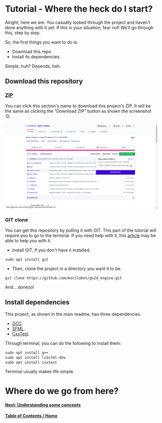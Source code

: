 # Tutorial - Where the heck do I start?

Alright, here we are: You casually looked through the project and
haven't done anything with it yet. If this is your situation, fear not!
We'll go through this, step by step.

So, the first things you want to do is:

-   Download this repo.
-   Install its dependencies.

Simple, huh? Depends, heh.

## Download this repository

### [ZIP](https://github.com/murilobnt/gs2d_engine/archive/master.zip)

You can click this section's name to download this project's ZIP. It will be
the same as clicking the "Download ZIP" button as shown the screenshot :D.

<p align="center"><img src="assets/ss1.png"></p>

### GIT clone

You can get this repository by pulling it with GIT. This part of the tutorial
will require you to go to the terminal. If you need help with it, this  [article](https://www.digitalocean.com/community/tutorials/basic-linux-navigation-and-file-management)
may be able to help you with it.

-   Install GIT, if you don't have it installed.

   ```
   sudo apt install git
   ```
-   Then, clone the project in a directory you want it to be.

   ```
   git clone https://github.com/murilobnt/gs2d_engine.git
   ```

And... donezo!

## Install dependencies

This project, as shown in the main readme, has three dependencies.

-   [GCC](http://gcc.gnu.org).
-   [SFML](https://www.sfml-dev.org).
-   [CxxTest](https://cxxtest.com).

Through terminal, you can do the following to install them:

```
sudo apt install g++
sudo apt install libsfml-dev
sudo apt install cxxtest
```

Terminal usually makes life simple.

# Where do we go from here?

#### [Next: Understanding some concepts](/tutorials/linux/understanding)

#### [Table of Contents / Home](https://github.com/murilobnt/gs2d_engine#tutorial)
